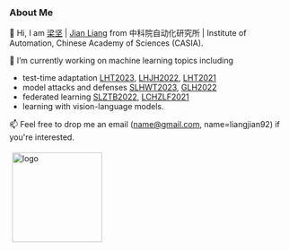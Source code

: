 ### About Me

👯 Hi, I am [梁坚](https://people.ucas.ac.cn/~liangjian) | [Jian Liang](https://liangjian.xyz) from 中科院自动化研究所 | Institute of Automation, Chinese Academy of Sciences (CASIA).

🔭  I’m currently working on machine learning topics including

- test-time adaptation [LHT2023](https://arxiv.org/abs/2303.15361), [LHJH2022](https://arxiv.org/abs/2104.01539), [LHT2021](https://arxiv.org/abs/2012.07297)
- model attacks and defenses [SLHWT2023](https://arxiv.org/abs/2303.10594), [GLH2022](https://arxiv.org/abs/2210.15427)
- federated learning [SLZTB2022](https://arxiv.org/abs/2210.00226), [LCHZLF2021](https://arxiv.org/abs/2106.05001)
- learning with vision-language models.

📫 Feel free to drop me an email (name@gmail.com, name=liangjian92) if you're interested.

<!--
**tim-learn/tim-learn** is a ✨ _special_ ✨ repository because its `README.md` (this file) appears on your GitHub profile.

Here are some ideas to get you started:

- 🔭 I’m currently working on ...
- 🌱 I’m currently learning ...
- 👯 I’m looking to collaborate on ...
- 🤔 I’m looking for help with ...
- 💬 Ask me about ...
- 📫 How to reach me: ...
- 😄 Pronouns: ...
- ⚡ Fun fact: ...

<img src="https://github-readme-stats.vercel.app/api?username=tim-learn&show_icons=true" alt="logo" height="160" align="left" style="margin: 5px; margin-bottom: 20px;" />

-->

<img src="https://github-readme-stats.vercel.app/api?username=tim-learn&show_icons=true&hide=contribs,prs&cache_seconds=86400&theme=buefy" alt="logo" height="160" align="left" style="margin: 5px; margin-bottom: 20px;" />
